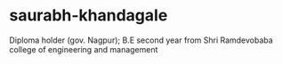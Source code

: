 # saurabh-khandagale
Diploma holder (gov. Nagpur); B.E second year from Shri Ramdevobaba college of engineering and management

